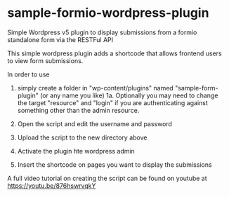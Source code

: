 # sample-formio-wordpress-plugin
Simple Wordpress v5 plugin to display submissions from a formio standalone form via the RESTFul API

This simple wordpress plugin adds a shortcode that allows frontend users to view form submissions. 

In order to use 

1. simply create a folder in "wp-content/plugins" named "sample-form-plugin" (or any name you like)
  1a. Optionally you may need to change the target "resource" and "login" if you are authenticating against something other than the admin resource.
  
2. Open the script and edit the username and password 

3. Upload the script to the new directory above

4. Activate the plugin hte wordpress admin

5. Insert the shortcode on pages you want to display the submissions

A full video tutorial on creating the script can be found on youtube at https://youtu.be/876hswrvqkY
